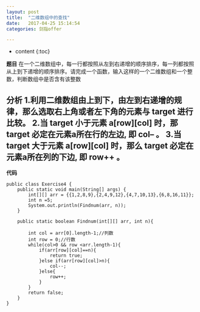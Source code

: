```yaml
---
layout: post
title:  "二维数组中的查找"
date:   2017-04-25 15:14:54
categories: 剑指offer

---
```


* content
{:toc}


**题目**
在一个二维数组中，每一行都按照从左到右递增的顺序排序，每一列都按照从上到下递增的顺序排序。请完成一个函数，输入这样的一个二维数组和一个整数，判断数组中是否含有该整数

**分析**
1.利用二维数组由上到下，由左到右递增的规律，那么选取右上角或者左下角的元素与 target 进行比较。 
2.当 target 小于元素 a[row][col] 时，那 target 必定在元素a所在行的左边, 即 col– 。 
3.当 target 大于元素 a[row][col] 时，那么 target 必定在元素a所在列的下边, 即 row++ 。
---
**代码**
	
	public class Exercise4 {
		public static void main(String[] args) {
			int[][] arr = {{1,2,8,9},{2,4,9,12},{4,7,10,13},{6,8,16,11}};
			int n =5;
			System.out.println(Findnum(arr, n));
		}
		
		public static boolean Findnum(int[][] arr, int n){
			
			int col = arr[0].length-1;//列数
			int row = 0;//行数
			while(col>0 && row <arr.length-1){
				if(arr[row][col]==n){
					return true;
				}else if(arr[row][col]>n){
					col--;
				}else{
					row++;
				}
			}
			return false;
		}
	}
